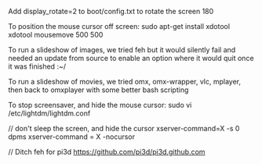 Add display_rotate=2 to boot/config.txt to rotate the screen 180

To position the mouse cursor off screen:
sudo apt-get install xdotool
xdotool mousemove 500 500

To run a slideshow of images, we tried feh but it would silently fail and needed an update from source to enable an option where it would quit once it was finished :~/

To run a slideshow of movies, we tried omx, omx-wrapper, vlc, mplayer, then back to omxplayer with some better bash scripting

To stop screensaver, and hide the mouse cursor:
sudo vi /etc/lightdm/lightdm.conf

// don't sleep the screen, and hide the cursor
xserver-command=X -s 0 dpms
xserver-command = X -nocursor

// Ditch feh for pi3d
https://github.com/pi3d/pi3d.github.com
